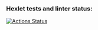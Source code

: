 ### Hexlet tests and linter status:
[![Actions Status](https://github.com/ninja095/frontend-project-11/workflows/hexlet-check/badge.svg)](https://github.com/ninja095/frontend-project-11/actions)